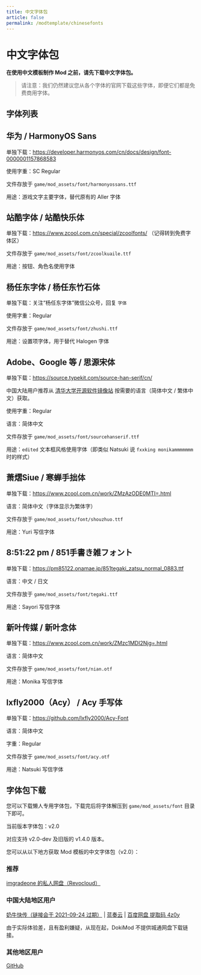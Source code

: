 ```yaml
---
title: 中文字体包
article: false
permalink: /modtemplate/chinesefonts
---
```


# 中文字体包

**在使用中文模板制作 Mod 之前，请先下载中文字体包。**

> 请注意：我们仍然建议您从各个字体的官网下载这些字体，即便它们都是免费商用字体。

## 字体列表

## 华为 / HarmonyOS Sans
单独下载：https://developer.harmonyos.com/cn/docs/design/font-0000001157868583

使用字重：SC Regular

文件存放于 `game/mod_assets/font/harmonyossans.ttf`

用途：游戏文字主要字体，替代原有的 Aller 字体

## 站酷字体 / 站酷快乐体
单独下载：https://www.zcool.com.cn/special/zcoolfonts/ （记得转到免费字体区）

文件存放于 `game/mod_assets/font/zcoolkuaile.ttf`

用途：按钮、角色名使用字体

## 杨任东字体 / 杨任东竹石体
单独下载：关注“杨任东字体”微信公众号，回复 `字体`

使用字重：Regular

文件存放于 `game/mod_assets/font/zhushi.ttf`

用途：设置项字体，用于替代 Halogen 字体

## Adobe、Google 等 / 思源宋体
单独下载：https://source.typekit.com/source-han-serif/cn/

中国大陆用户推荐从 [清华大学开源软件镜像站](https://mirrors.tuna.tsinghua.edu.cn/adobe-fonts/source-han-serif/) 按需要的语言（简体中文 / 繁体中文）获取。

使用字重：Regular

语言：简体中文

文件存放于 `game/mod_assets/font/sourcehanserif.ttf`

用途：`edited` 文本框风格使用字体（即类似 Natsuki 说 `fxxking monikammmmmmm` 时的样式）

## 萧熠Siue / 寒蝉手拙体

单独下载：https://www.zcool.com.cn/work/ZMzAzODE0MTI=.html

语言：简体中文（字体显示为繁体字）

文件存放于 `game/mod_assets/font/shouzhuo.ttf`

用途：Yuri 写信字体

## 8:51:22 pm / 851手書き雑フォント

单独下载：https://pm85122.onamae.jp/851tegaki_zatsu_normal_0883.ttf

语言：中文 / 日文

文件存放于 `game/mod_assets/font/tegaki.ttf`

用途：Sayori 写信字体

## 新叶传媒 / 新叶念体

单独下载：https://www.zcool.com.cn/work/ZMzc1MDI2Njg=.html

语言：简体中文

文件存放于 `game/mod_assets/font/nian.otf`

用途：Monika 写信字体

## lxfly2000（Acy） / Acy 手写体

单独下载：https://github.com/lxfly2000/Acy-Font

语言：简体中文

字重：Regular

文件存放于 `game/mod_assets/font/acy.otf`

用途：Natsuki 写信字体

## 字体包下载

您可以下载懒人专用字体包，下载完后将字体解压到 `game/mod_assets/font` 目录下即可。

当前版本字体包：v2.0

对应支持 v2.0-dev 及旧版的 v1.4.0 版本。

您可以从以下地方获取 Mod 模板的中文字体包（v2.0）：

### 推荐

[imgradeone 的私人网盘（Revocloud）](https://rc.g1san.cn/YRfW)

### 中国大陆地区用户

[奶牛快传（链接会于 2021-09-24 过期）](https://imgradeone.cowtransfer.com/s/b0b47be65c3643) | [蓝奏云](https://imgradeone.lanzoui.com/iy7mJr82hfe) | [百度网盘 提取码 4z0y](https://pan.baidu.com/s/1aeJy0rbE_llC3QCPj_Mplw) 

由于实际体验差，且有盈利嫌疑，从现在起，DokiMod 不提供城通网盘下载链接。

### 其他地区用户

[GitHub](https://github.com/imgradeone/DDMTCN-fontpack/releases/download/v2.0/DDCMT-font-v2.0.zip)